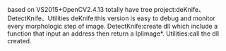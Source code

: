 based on VS2015+OpenCV2.4.13
totally have tree project:deKnife、DetectKnife、Utilities
deKnife:this version is easy to debug and monitor every morphologic step of image.
DetectKnife:create dll which include a function that input an address then return a Iplimage*.
Utilities:call the dll created. 
